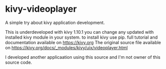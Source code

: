 # kivy-videoplayer
A simple try about kivy application development. 


This is underdeveloped with kivy 1.10.1 you can change any updated with installed kivy module in your system.
to install kivy use pip.
full tutorial and documentation available on 
https://kivy.org
The original source file available on 
https://kivy.org/docs/_modules/kivy/uix/videoplayer.html

I developed another applicaation using this source and I'm not owner of this source code.
